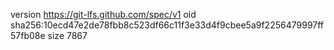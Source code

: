 version https://git-lfs.github.com/spec/v1
oid sha256:10ecd47e2de78fbb8c523df66c11f3e33d4f9cbee5a9f2256479997ff57fb08e
size 7867
